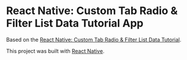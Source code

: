 # React Native: Custom Tab Radio & Filter List Data Tutorial App

Based on the [React Native: Custom Tab Radio & Filter List Data Tutorial](https://www.youtube.com/watch?v=QWZbifSLQsA).

This project was built with [React Native](https://reactnative.dev/).
